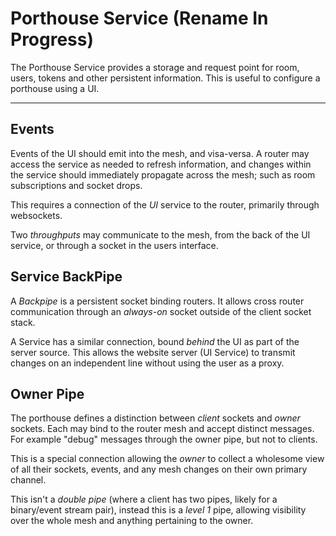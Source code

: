 # Porthouse Service (Rename In Progress)

The Porthouse Service provides a storage and request point for room, users, tokens and other persistent information. This is useful to configure a porthouse using a UI.

---


## Events

Events of the UI should emit into the mesh, and visa-versa. A router may access the service as needed to refresh information, and changes within the service should immediately propagate across the mesh; such as room subscriptions and socket drops.

This requires a connection of the _UI_ service to the router, primarily through websockets.

Two _throughputs_ may communicate to the mesh, from the back of the UI service, or through a socket in the users interface.


## Service BackPipe

A _Backpipe_ is a persistent socket binding routers. It allows cross router communication through an _always-on_ socket outside of the client socket stack.

A Service has a similar connection, bound _behind_ the UI as part of the server source. This allows the website server (UI Service) to transmit changes on an independent line without using the user as a proxy.


## Owner Pipe

The porthouse defines a distinction between _client_ sockets and _owner_ sockets. Each may bind to the router mesh and accept distinct messages. For example "debug" messages through the owner pipe, but not to clients.

This is a special connection allowing the _owner_ to collect a wholesome view of all their sockets, events, and any mesh changes on their own primary channel.

This isn't a _double pipe_ (where a client has two pipes, likely for a binary/event stream pair), instead this is a _level 1_ pipe, allowing visibility over the whole mesh and anything pertaining to the owner.

